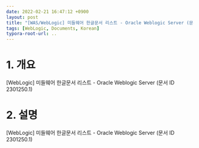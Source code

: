 ```yaml
---
date: 2022-02-21 16:47:12 +0900
layout: post
title: "[WAS/WebLogic] 미들웨어 한글문서 리스트 - Oracle Weblogic Server (문서 ID 2301250.1)"
tags: [WebLogic, Documents, Korean]
typora-root-url: ..
---
```


# 1. 개요

[WebLogic] 미들웨어 한글문서 리스트 - Oracle Weblogic Server (문서 ID 2301250.1)




# 2. 설명

[WebLogic] 미들웨어 한글문서 리스트 - Oracle Weblogic Server (문서 ID 2301250.1)
